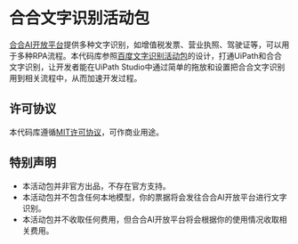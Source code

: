 # 合合文字识别活动包

[合合AI开放平台](https://ai.ccint.com/)提供多种文字识别，如增值税发票、营业执照、驾驶证等，可以用于多种RPA流程。本代码库参照[百度文字识别活动包](https://github.com/allenlooplee/BaiduOcrActivitiesPack)的设计，打通UiPath和合合文字识别，让开发者能在UiPath Studio中通过简单的拖放和设置把合合文字识别用到相关流程中，从而加速开发过程。

## 许可协议

本代码库遵循[MIT许可协议](https://github.com/allenlooplee/CcintOcrActivitiesPack/blob/master/LICENSE)，可作商业用途。

## 特别声明
* 本活动包并非官方出品，不存在官方支持。
* 本活动包并不包含任何本地模型，你的票据将会发往合合AI开放平台进行文字识别。
* 本活动包并不收取任何费用，但合合AI开放平台将会根据你的使用情况收取相关费用。
